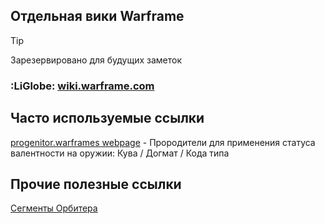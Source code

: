 ## Отдельная вики Warframe

>[!tip]
>Зарезервировано для будущих заметок

### :LiGlobe: [wiki.warframe.com](https://wiki.warframe.com/)

## Часто используемые ссылки
[progenitor.warframes webpage](https://wiki.warframe.com/w/Adversary_System/Progenitor) - Прородители для применения статуса валентности на оружии: Кува / Догмат / Кода типа

## Прочие полезные ссылки
[Сегменты Орбитера](https://wiki.warframe.com/w/Orbiter_Segments)
